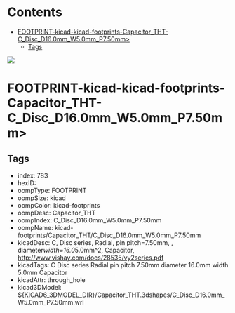 



Contents
========

* [FOOTPRINT-kicad-kicad-footprints-Capacitor_THT-C_Disc_D16.0mm_W5.0mm_P7.50mm>](#footprint-kicad-kicad-footprints-capacitor_tht-c_disc_d160mm_w50mm_p750mm)
	* [Tags](#tags)
  
![][im]
# FOOTPRINT-kicad-kicad-footprints-Capacitor_THT-C_Disc_D16.0mm_W5.0mm_P7.50mm>

## Tags

- index: 783
- hexID: 
- oompType: FOOTPRINT
- oompSize: kicad
- oompColor: kicad-footprints
- oompDesc: Capacitor_THT
- oompIndex: C_Disc_D16.0mm_W5.0mm_P7.50mm
- oompName: kicad-footprints/Capacitor_THT/C_Disc_D16.0mm_W5.0mm_P7.50mm
- kicadDesc: C, Disc series, Radial, pin pitch=7.50mm, , diameter*width=16.0*5.0mm^2, Capacitor, http://www.vishay.com/docs/28535/vy2series.pdf
- kicadTags: C Disc series Radial pin pitch 7.50mm  diameter 16.0mm width 5.0mm Capacitor
- kicadAttr: through_hole
- kicad3DModel: ${KICAD6_3DMODEL_DIR}/Capacitor_THT.3dshapes/C_Disc_D16.0mm_W5.0mm_P7.50mm.wrl



[im]: image.png
